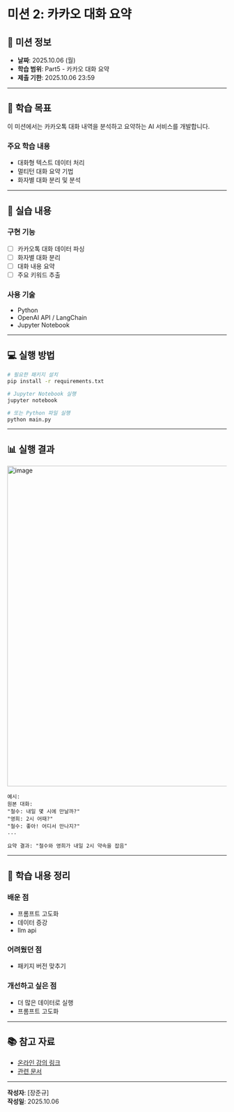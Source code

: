# 미션 2: 카카오 대화 요약

## 📌 미션 정보

- **날짜**: 2025.10.06 (월)
- **학습 범위**: Part5 - 카카오 대화 요약
- **제출 기한**: 2025.10.06 23:59

---

## 🎯 학습 목표

이 미션에서는 카카오톡 대화 내역을 분석하고 요약하는 AI 서비스를 개발합니다.

### 주요 학습 내용
- 대화형 텍스트 데이터 처리
- 멀티턴 대화 요약 기법
- 화자별 대화 분리 및 분석

---

## 📝 실습 내용

### 구현 기능
- [ ] 카카오톡 대화 데이터 파싱
- [ ] 화자별 대화 분리
- [ ] 대화 내용 요약
- [ ] 주요 키워드 추출

### 사용 기술
- Python
- OpenAI API / LangChain
- Jupyter Notebook

---

## 💻 실행 방법

```bash
# 필요한 패키지 설치
pip install -r requirements.txt

# Jupyter Notebook 실행
jupyter notebook

# 또는 Python 파일 실행
python main.py
```

---

## 📊 실행 결과

<img width="1237" height="736" alt="image" src="https://github.com/user-attachments/assets/9767546d-c4ff-4b54-876d-9aab710963eb" />


```
예시:
원본 대화: 
"철수: 내일 몇 시에 만날까?"
"영희: 2시 어때?"
"철수: 좋아! 어디서 만나지?"
...

요약 결과: "철수와 영희가 내일 2시 약속을 잡음"
```

---

## 🤔 학습 내용 정리

### 배운 점
- 프롬프트 고도화
- 데이터 증강
- llm api

### 어려웠던 점
- 패키지 버전 맞추기

### 개선하고 싶은 점
- 더 많은 데이터로 실행
- 프롬프트 고도화

---

## 📚 참고 자료

- [온라인 강의 링크]()
- [관련 문서]()

---

**작성자**: [장준규]  
**작성일**: 2025.10.06

